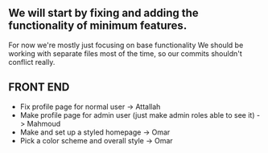 ## We will start by fixing and adding the functionality of minimum features.

For now we're mostly just focusing on base functionality
We should be working with separate files most of the time, so our commits shouldn't conflict really.

## FRONT END
* Fix profile page for normal user -> Attallah
* Make profile page for admin user (just make admin roles able to see it) -> Mahmoud
* Make and set up a styled homepage -> Omar
* Pick a color scheme and overall style -> Omar
